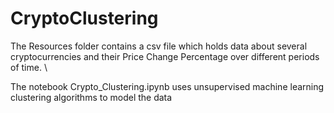 # CryptoClustering

The Resources folder contains a csv file which holds data about several cryptocurrencies and their Price Change Percentage over different periods of time. \

The notebook Crypto_Clustering.ipynb uses unsupervised machine learning clustering algorithms to model the data
